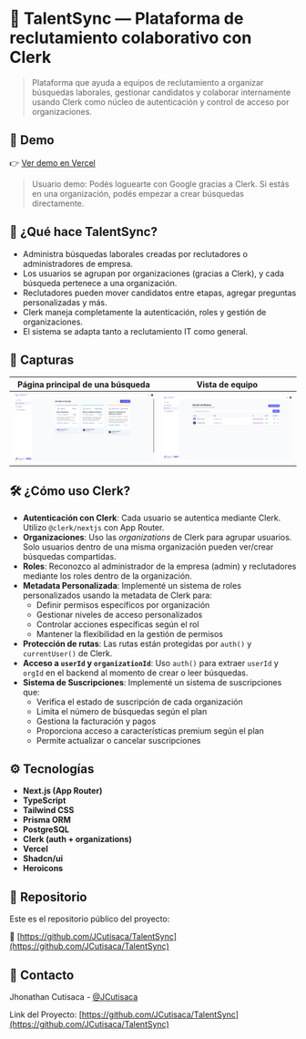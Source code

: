 # 🧠 TalentSync — Plataforma de reclutamiento colaborativo con Clerk

> Plataforma que ayuda a equipos de reclutamiento a organizar búsquedas laborales, gestionar candidatos y colaborar internamente usando Clerk como núcleo de autenticación y control de acceso por organizaciones.

## 🚀 Demo

👉 [Ver demo en Vercel](https://talent-sync-ls.vercel.app/)

> Usuario demo: Podés loguearte con Google gracias a Clerk. Si estás en una organización, podés empezar a crear búsquedas directamente.

## 🧩 ¿Qué hace TalentSync?

- Administra búsquedas laborales creadas por reclutadores o administradores de empresa.
- Los usuarios se agrupan por organizaciones (gracias a Clerk), y cada búsqueda pertenece a una organización.
- Reclutadores pueden mover candidatos entre etapas, agregar preguntas personalizadas y más.
- Clerk maneja completamente la autenticación, roles y gestión de organizaciones.
- El sistema se adapta tanto a reclutamiento IT como general.

## 📸 Capturas

| Página principal de una búsqueda  | Vista de equipo                |
| --------------------------------- | ------------------------------ |
| ![search](./screenshots/jobs.png) | ![org](./screenshots/team.png) |

## 🛠️ ¿Cómo uso Clerk?

- **Autenticación con Clerk**: Cada usuario se autentica mediante Clerk. Utilizo `@clerk/nextjs` con App Router.
- **Organizaciones**: Uso las _organizations_ de Clerk para agrupar usuarios. Solo usuarios dentro de una misma organización pueden ver/crear búsquedas compartidas.
- **Roles**: Reconozco al administrador de la empresa (admin) y reclutadores mediante los roles dentro de la organización.
- **Metadata Personalizada**: Implementé un sistema de roles personalizados usando la metadata de Clerk para:
  - Definir permisos específicos por organización
  - Gestionar niveles de acceso personalizados
  - Controlar acciones específicas según el rol
  - Mantener la flexibilidad en la gestión de permisos
- **Protección de rutas**: Las rutas están protegidas por `auth()` y `currentUser()` de Clerk.
- **Acceso a `userId` y `organizationId`**: Uso `auth()` para extraer `userId` y `orgId` en el backend al momento de crear o leer búsquedas.
- **Sistema de Suscripciones**: Implementé un sistema de suscripciones que:
  - Verifica el estado de suscripción de cada organización
  - Limita el número de búsquedas según el plan
  - Gestiona la facturación y pagos
  - Proporciona acceso a características premium según el plan
  - Permite actualizar o cancelar suscripciones

## ⚙️ Tecnologías

- **Next.js (App Router)**
- **TypeScript**
- **Tailwind CSS**
- **Prisma ORM**
- **PostgreSQL**
- **Clerk (auth + organizations)**
- **Vercel**
- **Shadcn/ui**
- **Heroicons**

## 📂 Repositorio

Este es el repositorio público del proyecto:

🔗 [https://github.com/JCutisaca/TalentSync](https://github.com/JCutisaca/TalentSync)

## 📧 Contacto

Jhonathan Cutisaca - [@JCutisaca](https://github.com/JCutisaca)

Link del Proyecto: [https://github.com/JCutisaca/TalentSync](https://github.com/JCutisaca/TalentSync)
